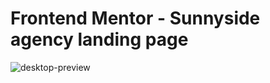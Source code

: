 # Frontend Mentor - Sunnyside agency landing page

![desktop-preview](https://user-images.githubusercontent.com/80079884/178378134-f90008bc-0f7a-4aa6-8ed4-e48208003e64.jpg)



